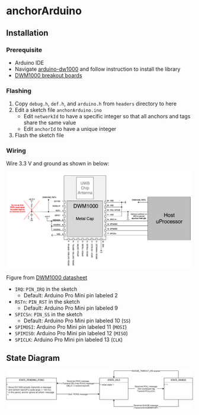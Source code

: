 # anchorArduino

## Installation

### Prerequisite

- Arduino IDE
- Navigate [arduino-dw1000](https://github.com/thotro/arduino-dw1000) and follow
instruction to install the library
- [DWM1000 breakout boards](https://oshpark.com/shared_projects?q=dwm1000)

### Flashing

1. Copy `debug.h`, `def.h`, and `arduino.h` from `headers` directory to here
1. Edit a sketch file `anchorArduino.ino`
   - Edit `networkId` to have a specific integer so that all anchors and tags
      share the same value
   - Edit `anchorId` to have a unique integer
1. Flash the sketch file

### Wiring

Wire 3.3 V and ground as shown in below:

![](../_assets/wiring-dwm1000.png)

Figure from [DWM1000 datasheet](https://www.decawave.com/sites/default/files/resources/dwm1000-datasheet-v1.3.pdf)

- `IRQ`: `PIN_IRQ` in the sketch
   - Default: Arduino Pro Mini pin labeled 2
- `RSTn`: `PIN_RST` in the sketch
   - Default: Arduino Pro Mini pin labeled 9
- `SPICSn`: `PIN_SS` in the sketch
   - Default: Arduino Pro Mini pin labeled 10 (`SS`)
- `SPIMOSI`: Arduino Pro Mini pin labeled 11 (`MOSI`)
- `SPIMISO`: Arduino Pro Mini pin labeled 12 (`MISO`)
- `SPICLK`: Arduino Pro Mini pin labeled 13 (`CLK`)

## State Diagram

![](../_state-diagram/anchor.png)
